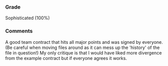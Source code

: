 ### Grade
Sophisticated (100%)

### Comments
A good team contract that hits all major points and was signed by everyone. (Be careful when moving files around as it can mess up the 'history' of the file in question!) My only critique is that I would have liked more divergence from the example contract but if everyone agrees it works.